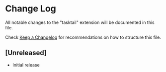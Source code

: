 # Change Log

All notable changes to the "tasktail" extension will be documented in this file.

Check [Keep a Changelog](http://keepachangelog.com/) for recommendations on how to structure this file.

## [Unreleased]

- Initial release